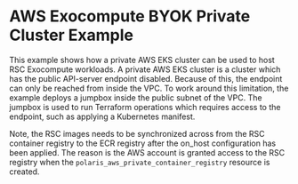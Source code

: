 # AWS Exocompute BYOK Private Cluster Example
This example shows how a private AWS EKS cluster can be used to host RSC
Exocompute workloads. A private AWS EKS cluster is a cluster which has the
public API-server endpoint disabled. Because of this, the endpoint can only be
reached from inside the VPC. To work around this limitation, the example deploys
a jumpbox inside the public subnet of the VPC. The jumpbox is used to run
Terraform operations which requires access to the endpoint, such as applying a
Kubernetes manifest.

Note, the RSC images needs to be synchronized across from the RSC container
registry to the ECR registry after the on_host configuration has been applied.
The reason is the AWS account is granted access to the RSC registry when the
`polaris_aws_private_container_registry` resource is created.
